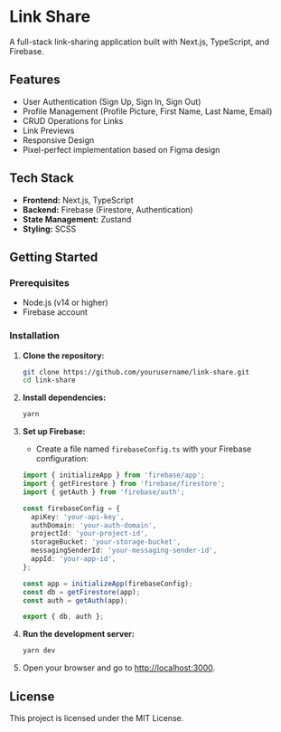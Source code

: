 # Link Share

A full-stack link-sharing application built with Next.js, TypeScript, and Firebase.

## Features

- User Authentication (Sign Up, Sign In, Sign Out)
- Profile Management (Profile Picture, First Name, Last Name, Email)
- CRUD Operations for Links
- Link Previews
- Responsive Design
- Pixel-perfect implementation based on Figma design

## Tech Stack

- **Frontend:** Next.js, TypeScript
- **Backend:** Firebase (Firestore, Authentication)
- **State Management:** Zustand
- **Styling:** SCSS

## Getting Started

### Prerequisites

- Node.js (v14 or higher)
- Firebase account

### Installation

1. **Clone the repository:**

    ```bash
    git clone https://github.com/yourusername/link-share.git
    cd link-share
    ```

2. **Install dependencies:**

    ```bash
    yarn
    ```

3. **Set up Firebase:**

    - Create a file named `firebaseConfig.ts` with your Firebase configuration:

    ```typescript
    import { initializeApp } from 'firebase/app';
    import { getFirestore } from 'firebase/firestore';
    import { getAuth } from 'firebase/auth';

    const firebaseConfig = {
      apiKey: 'your-api-key',
      authDomain: 'your-auth-domain',
      projectId: 'your-project-id',
      storageBucket: 'your-storage-bucket',
      messagingSenderId: 'your-messaging-sender-id',
      appId: 'your-app-id',
    };

    const app = initializeApp(firebaseConfig);
    const db = getFirestore(app);
    const auth = getAuth(app);

    export { db, auth };
    ```

4. **Run the development server:**

    ```bash
    yarn dev
    ```

5. Open your browser and go to [http://localhost:3000](http://localhost:3000).

## License

This project is licensed under the MIT License.
